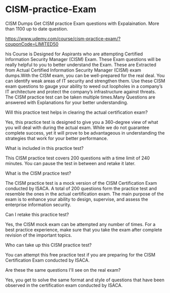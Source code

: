 # CISM-practice-Exam
CISM Dumps
 Get CISM practice Exam questions with Expalaination. More than 1100 up to date question.
 
https://www.udemy.com/course/cism-practice-exam/?couponCode=LIMITED50

his Course is Designed for Aspirants who are attempting Certified Information Security Manager (CISM) Exam. These Exam questions will be really helpful to you to better understand the Exam. These are Extracted from Actual Certified Information Security Manager (CISM) exam dumps.With the CISM exam, you can be well-prepared for the real deal. You can identify weak areas of IT security and strengthen them. Use these CISM exam questions to gauge your ability to weed out loopholes in a company’s IT architecture and protect the company’s infrastructure against threats. The CISM practice test can be taken multiple times.Many Questions are answered with Explanations for your better understanding.

Will this practice test helps in clearing the actual certification exam?

Yes, this practice test is designed to give you a 360-degree view of what you will deal with during the actual exam. While we do not guarantee complete success, yet it will prove to be advantageous in understanding the strategies that work for your better performance.

What is included in this practice test?

This CISM practice test covers 200 questions with a time limit of 240 minutes. You can pause the test in between and retake it later.

What is the CISM practice test?

The CISM practice test is a mock version of the CISM Certification Exam conducted by ISACA. A total of 200 questions form the practice test and resemble the ones in the actual certification exam. The main purpose of the exam is to enhance your ability to design, supervise, and assess the enterprise information security.

Can I retake this practice test?

Yes, the CISM mock exam can be attempted any number of times. For a best practice experience, make sure that you take the exam after complete revision of the important topics.

Who can take up this CISM practice test?

You can attempt this free practice test if you are preparing for the CISM Certification Exam conducted by ISACA.

Are these the same questions I'll see on the real exam?

Yes, you get to solve the same format and style of questions that have been observed in the certification exam conducted by ISACA.
